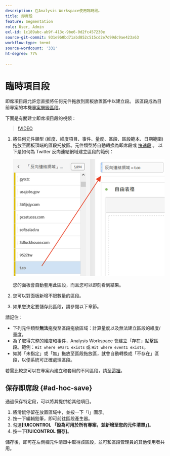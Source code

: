 ```yaml
---
description: 在Analysis Workspace使用臨時段。
title: 即席段
feature: Segmentation
role: User, Admin
exl-id: 1c189abc-ab9f-413c-9be6-0d2fc457230e
source-git-commit: 931e9b0bd71abd852c515cd2e7d99dc9ae423a63
workflow-type: tm+mt
source-wordcount: '331'
ht-degree: 77%

---
```


# 臨時項目段

即席項目段允許您直接將任何元件拖放到面板放置區中以建立段。 該區段成為目前專案的本機[專案層級區段](https://experienceleague.adobe.com/docs/analytics/analyze/analysis-workspace/components/segments/quick-segments.html?lang=zh-Hant?#what-are-project-only-segments%3F)。

下面是有關建立即席項目段的視頻：

>[!VIDEO](https://video.tv.adobe.com/v/23978/?quality=12)

1. 將任何元件類型 (維度、維度項目、事件、量度、區段、區段範本、日期範圍) 拖放至面板頂端的區段托放區。元件類型將自動轉換為即席段或 [快速段](https://experienceleague.adobe.com/docs/analytics/analyze/analysis-workspace/components/segments/quick-segments.html?lang=zh-Hant) 。
以下是如何為 Twitter 反向連結網域建立區段的範例：

   ![](assets/ad-hoc1.png)

   您的面板會自動套用此區段，而且您可以即刻看到結果。

1. 您可以對面板新增不限數量的區段。
1. 如果您決定要儲存此區段，請參閱以下章節。

請記住：

* 下列元件類型&#x200B;**無法**&#x200B;拖曳至區段拖放區域：計算量度以及無法建立區段的維度/量度。
* 為了取得完整的維度和事件，Analysis Workspace 會建立「存在」點擊區段。範例：`Hit where eVar1 exists` 或 `Hit where event1 exists`。
* 如將「未指定」或「無」拖放至區段拖放區，就會自動轉換成「不存在」區段，以便系統可正確處理區段。

若需比較您可以在專案內建立和套用的不同區段，請至[這裡](/help/analyze/analysis-workspace/components/segments/t-freeform-project-segment.md)。

## 保存即席段 {#ad-hoc-save}

通過保存特定段，可以將其提供給其他項目。

1. 將滑鼠停留在放置區域中，並按一下「i」圖示。
1. 按一下編輯鉛筆，即可前往區段產生器。
1. 勾選&#x200B;**[!UICONTROL 「設為可用於所有專案，並新增至您的元件清單」]**。
1. 按一下&#x200B;**[!UICONTROL 儲存]**。

儲存後，即可在左側欄元件清單中取得該區段，並可和區段管理員的其他使用者共用。
